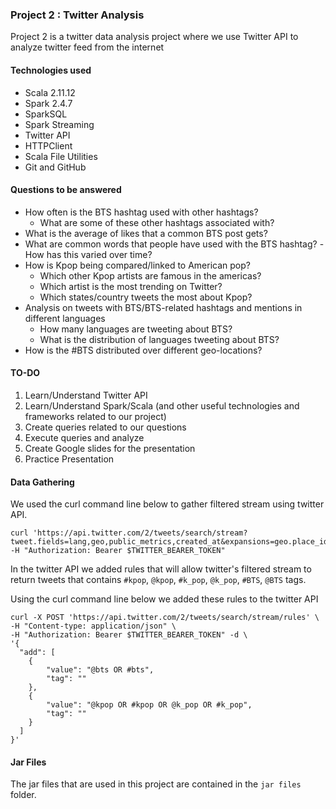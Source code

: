 ### Project 2 : Twitter Analysis

Project 2 is a twitter data analysis project where we use Twitter API to analyze twitter feed from the internet

#### Technologies used
- Scala 2.11.12
- Spark 2.4.7
- SparkSQL
- Spark Streaming
- Twitter API
- HTTPClient
- Scala File Utilities
- Git and GitHub

#### Questions to be answered
- How often is the BTS hashtag used with other hashtags? 
    - What are some of these other hashtags associated with?
- What is the average of likes that a common BTS post gets?
- What are common words that people have used with the BTS hashtag?
    -How has this varied over time?
- How is Kpop being compared/linked to American pop?
    - Which other Kpop artists are famous in the americas?
    - Which artist is the most trending on Twitter?
    - Which states/country tweets the most about Kpop?
- Analysis on tweets with BTS/BTS-related hashtags and mentions in different languages
    - How many languages are tweeting about BTS?
    - What is the distribution of languages tweeting about BTS? 
- How is the #BTS distributed over different geo-locations?

#### TO-DO
1. Learn/Understand Twitter API
2. Learn/Understand Spark/Scala 
    (and other useful technologies and frameworks related to our project)
3. Create queries related to our questions
4. Execute queries and analyze
5. Create Google slides for the presentation 
6. Practice Presentation 


#### Data Gathering

We used the curl command line below to gather filtered stream using twitter API.

``` 
curl 'https://api.twitter.com/2/tweets/search/stream?tweet.fields=lang,geo,public_metrics,created_at&expansions=geo.place_id&place.fields=full_name' -H "Authorization: Bearer $TWITTER_BEARER_TOKEN"
```

In the twitter API we added rules that will allow twitter's filtered stream to return tweets that contains `#kpop`, `@kpop`, `#k_pop`, `@k_pop`, `#BTS`, `@BTS` tags.


Using the curl command line below we added these rules to the twitter API
```
curl -X POST 'https://api.twitter.com/2/tweets/search/stream/rules' \
-H "Content-type: application/json" \
-H "Authorization: Bearer $TWITTER_BEARER_TOKEN" -d \
'{
  "add": [
    { 
        "value": "@bts OR #bts",
        "tag": ""
    },
    {
        "value": "@kpop OR #kpop OR @k_pop OR #k_pop",
        "tag": ""
    }
  ]
}'
```

#### Jar Files
The jar files that are used in this project are contained in the `jar files` folder.


